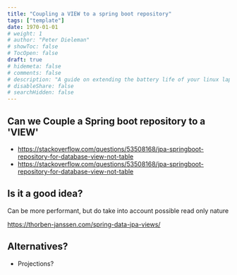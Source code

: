 ```yaml
---
title: "Coupling a VIEW to a spring boot repository"
tags: ["template"]
date: 1970-01-01
# weight: 1
# author: "Peter Dieleman"
# showToc: false
# TocOpen: false
draft: true
# hidemeta: false
# comments: false
# description: "A guide on extending the battery life of your linux laptop"
# disableShare: false
# searchHidden: false
---
```


## Can we Couple a Spring boot repository to a 'VIEW'

- <https://stackoverflow.com/questions/53508168/jpa-springboot-repository-for-database-view-not-table>
- <https://stackoverflow.com/questions/53508168/jpa-springboot-repository-for-database-view-not-table>

## Is it a good idea?

Can be more performant, but do take into account possible read only nature

<https://thorben-janssen.com/spring-data-jpa-views/>

## Alternatives?

- Projections?